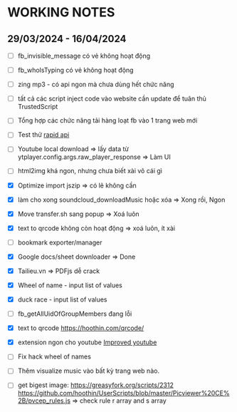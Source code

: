 # WORKING NOTES

## 29/03/2024 - 16/04/2024

- [ ] fb_invisible_message có vẻ không hoạt động

- [ ] fb_whoIsTyping có vẻ không hoạt động

- [ ] zing mp3 - có api ngon mà chưa dùng hết chức năng

- [ ] tất cả các script inject code vào website cần update để tuân thủ TrustedScript

- [ ] Tổng hợp các chức năng tải hàng loạt fb vào 1 trang web mới

- [ ] Test thử [rapid api](https://rapidapi.com/)

- [ ] Youtube local download => lấy data từ ytplayer.config.args.raw_player_response => Làm UI

- [ ] html2img khá ngon, nhưng chưa biết xài vô cái gì

- [x] Optimize import jszip => có lẽ không cần

- [x] làm cho xong soundcloud_downloadMusic hoặc xóa => Xong rồi, Ngon

- [x] Move transfer.sh sang popup => Xoá luôn

- [x] text to qrcode không còn hoạt động => xoá luôn, ít xài

- [ ] bookmark exporter/manager

- [x] Google docs/sheet downloader => Done

- [x] Tailieu.vn => PDFjs dễ crack

- [x] Wheel of name - input list of values

- [x] duck race - input list of values

- [ ] fb_getAllUidOfGroupMembers đang lỗi

- [x] text to qrcode <https://hoothin.com/qrcode/>

- [x] extension ngon cho youtube [Improved youtube](https://chromewebstore.google.com/detail/improve-youtube-%F0%9F%8E%A7-for-yo/bnomihfieiccainjcjblhegjgglakjdd?authuser=1)

- [ ] Fix hack wheel of names

- [ ] Thêm visualize music vào bất kỳ trang web nào.

- [ ] get bigest image: <https://greasyfork.org/scripts/2312> <https://github.com/hoothin/UserScripts/blob/master/Picviewer%20CE%2B/pvcep_rules.js> => check rule r array and s array
